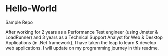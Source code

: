 # Hello-World
Sample Repo 

After working for 2 years as a Performance Test engineer (using Jmeter & LoadRunner) and 3 years as a Technical Support Analyst for Web & Desktop Applications (in .Net framework), I have taken the leap to learn & develop web applications. I will update on my programming journey in this readme.
